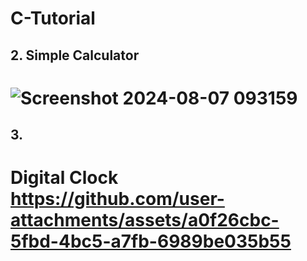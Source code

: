 # C-Tutorial


## 2. Simple Calculator  
 # ![Screenshot 2024-08-07 093159](https://github.com/user-attachments/assets/7b5b4cbf-5aa2-422a-af40-048c941ff583)

## 3. 
# Digital Clock  https://github.com/user-attachments/assets/a0f26cbc-5fbd-4bc5-a7fb-6989be035b55



